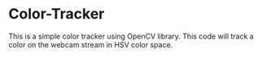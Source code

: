 # Color-Tracker
This is a simple color tracker using OpenCV library. This code will track a color on the webcam stream in HSV color space.
